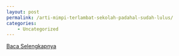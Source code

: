 ```yaml
---
layout: post
permalink: /arti-mimpi-terlambat-sekolah-padahal-sudah-lulus/
categories:
    - Uncategorized
---
```


[Baca Selengkapnya](/05)